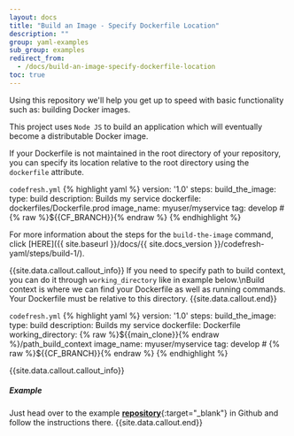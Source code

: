```yaml
---
layout: docs
title: "Build an Image - Specify Dockerfile Location"
description: ""
group: yaml-examples
sub_group: examples
redirect_from:
  - /docs/build-an-image-specify-dockerfile-location
toc: true
---
```

Using this repository we'll help you get up to speed with basic functionality such as: building Docker images.

This project uses `Node JS` to build an application which will eventually become a distributable Docker image.

If your Dockerfile is not maintained in the root directory of your repository, you can specify its location relative to the root directory using the ```dockerfile``` attribute.

  `codefresh.yml`
{% highlight yaml %}
version: '1.0'
steps:
  build_the_image:
    type: build
    description: Builds my service
    dockerfile: dockerfiles/Dockerfile.prod
    image_name: myuser/myservice
    tag: develop # {% raw %}${{CF_BRANCH}}{% endraw %}
{% endhighlight %}

For more information about the steps for the ```build-the-image``` command, click [HERE]({{ site.baseurl }}/docs/{{ site.docs_version }}/codefresh-yaml/steps/build-1/).

{{site.data.callout.callout_info}}
If you need to specify path to build context, you can do it through `working_directory` like in example below.\nBuild context is where we can find your Dockerfile as well as running commands. Your Dockerfile must be relative to this directory. 
{{site.data.callout.end}}

  `codefresh.yml`
{% highlight yaml %}
version: '1.0'
steps:
  build_the_image:
    type: build
    description: Builds my service
    dockerfile: Dockerfile
    working_directory: {% raw %}${{main_clone}}{% endraw %}/path_build_context
    image_name: myuser/myservice
    tag: develop # {% raw %}${{CF_BRANCH}}{% endraw %}
{% endhighlight %}

{{site.data.callout.callout_info}}
##### Example
Just head over to the example [**repository**](https://github.com/codefreshdemo/cf-example-dockerfile-other-location){:target="_blank"} in Github and follow the instructions there. 
{{site.data.callout.end}}
